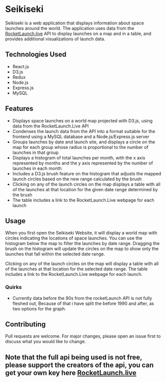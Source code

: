 # Seikiseki
Seikiseki is a web application that displays information about space launches around the world. The application uses data from the [RocketLaunch.live](https://www.rocketlaunch.live/api) API to display launches on a map and in a table, and provides additional visualizations of launch data.

## Technologies Used

- React.js
- D3.js
- Redux
- Node.js
- Express.js
- MySQL

## Features

- Displays space launches on a world map projected with D3.js, using data from the RocketLaunch.Live API
- Condenses the launch data from the API into a format suitable for the frontend using a MySQL database and a Node.js/Express.js server
- Groups launches by date and launch site, and displays a circle on the map for each group whose radius is proportional to the number of launches in that group
- Displays a histogram of total launches per month, with the x axis represented by months and the y axis represented by the number of launches in each month
- Includes a D3.js brush feature on the histogram that adjusts the mapped launch circles based on the new range calculated by the brush
- Clicking on any of the launch circles on the map displays a table with all of the launches at that location for the given date range determined by the brush
- The table includes a link to the RocketLaunch.Live webpage for each launch

## Usage

When you first open the Seikiseki Website, it will display a world map with circles indicating the locations of space launches. You can use the histogram below the map to filter the launches by date range. Dragging the brush on the histogram will update the circles on the map to show only the launches that fall within the selected date range.

Clicking on any of the launch circles on the map will display a table with all of the launches at that location for the selected date range. The table includes a link to the RocketLaunch.Live webpage for each launch. 

### Quirks

- Currently data before the 90s from the rocketLaunch API is not fully fleshed out, Because of that i have split the before 1990 and after, as two options for the graph. 

## Contributing

Pull requests are welcome. For major changes, please open an issue first to discuss what you would like to change.

## Note that the full api being used is not free, please support the creators of the api, you can get your own key here [RocketLaunch.live](https://www.rocketlaunch.live/api)
